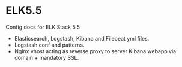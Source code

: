 # ELK5.5
Config docs for ELK Stack 5.5

- Elasticsearch, Logstash, Kibana and Filebeat yml files.
- Logstash conf and patterns.
- Nginx vhost acting as reverse proxy to server Kibana webapp via domain + mandatory SSL.